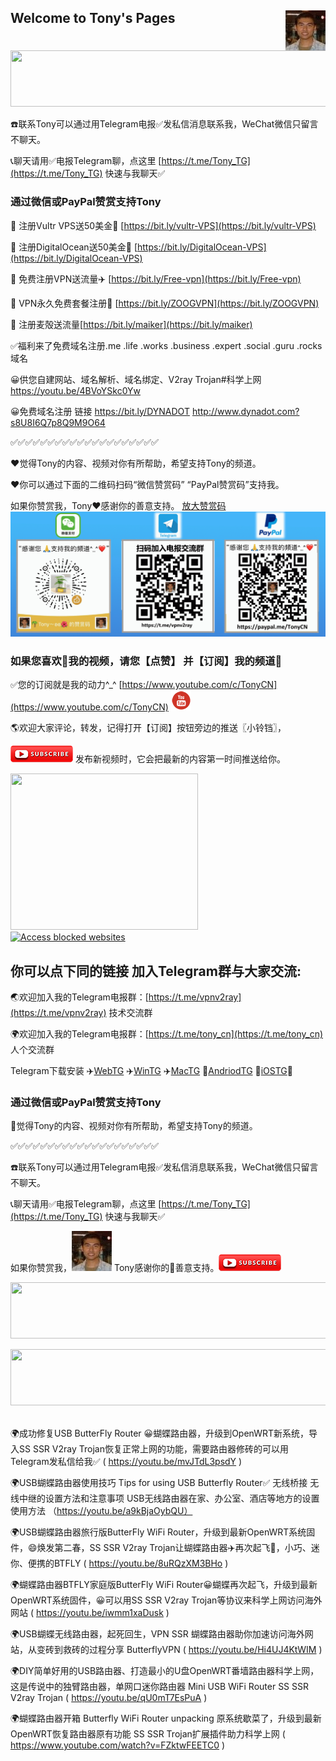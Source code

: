 ## Welcome to Tony's Pages <img align="right" src="./image/Tony.jpeg"/>
<a href="https://www.vultr.com/?ref=7965370" target="_blank"><img src="https://www.vultr.com/media/banners/banner_728x90.png" width="728" height="90"></a>

☎️联系Tony可以通过用Telegram电报✅发私信消息联系我，WeChat微信只留言不聊天。

📞聊天请用✅电报Telegram聊，点这里 [https://t.me/Tony_TG](https://t.me/Tony_TG) 快速与我聊天✅

### 通过微信或PayPal赞赏支持Tony
🚒 注册Vultr VPS送50美金🎁 [https://bit.ly/vultr-VPS](https://bit.ly/vultr-VPS)

🚗 注册DigitalOcean送50美金🎁 [https://bit.ly/DigitalOcean-VPS](https://bit.ly/DigitalOcean-VPS)

🚕 免费注册VPN送流量✈️ [https://bit.ly/Free-vpn](https://bit.ly/Free-vpn)

🚙 VPN永久免费套餐注册🚀 [https://bit.ly/ZOOGVPN](https://bit.ly/ZOOGVPN)

 🌹 注册麦殻送流量[https://bit.ly/maiker](https://bit.ly/maiker)
 
 ✅福利来了免费域名注册.me .life .works .business .expert .social .guru .rocks域名
 
 😀供您自建网站、域名解析、域名绑定、V2ray Trojan#科学上网 https://youtu.be/4BVoYSkc0Yw
 
 😀免费域名注册 链接 https://bit.ly/DYNADOT
      http://www.dynadot.com?s8U8I6Q7p8Q9M9O64

✅✅✅✅✅✅✅✅✅✅✅✅✅✅✅✅✅✅✅✅

❤️觉得Tony的内容、视频对你有所帮助，希望支持Tony的频道。

❤️你可以通过下面的二维码扫码“微信赞赏码” “PayPal赞赏码”支持我。

如果你赞赏我，Tony❤️感谢你的善意️支持。
[放大赞赏码](./image/tony_weixin_paypal_donate.gif)
![赞赏码](./image/tony_weixin_paypal_donate.gif)

### 如果您喜欢🧡我的视频，请您【点赞】 并【订阅】我的频道💙

✅您的订阅就是我的动力^_^ [https://www.youtube.com/c/TonyCN](https://www.youtube.com/c/TonyCN) ![](./image/youtube-32.png)

🌎欢迎大家评论，转发，记得打开【订阅】按钮旁边的推送〖小铃铛〗，

![](./image/youtube-subscribe.png) 发布新视频时，它会把最新的内容第一时间推送给你。

<a href="https://billing.ivacy.com/page/90680/45159cde" target="_top"><img src="https://ivacy.postaffiliatepro.com/accounts/default1/vdegzkxbw/45159cde.png" alt="" title="" width="300" height="250" /></a><img style="border:0" src="http://ivacy.postaffiliatepro.com/scripts/vdegzkxiw?aff=90680&amp;a_bid=45159cde" width="1" height="1" alt="" />&nbsp;&nbsp;&nbsp;&nbsp;&nbsp;<a href="https://zoogvpn.com/sign-up?ref=ttywxu" title="Free Zoog VPN Service"  target="_blank"><img border="0" src="https://zoogvpn.com/images/affiliates/125x125.png" alt="Access blocked websites" width="250" height="250"/></a>

## 你可以点下同的链接 加入Telegram群与大家交流:

🌏欢迎加入我的Telegram电报群：[https://t.me/vpnv2ray](https://t.me/vpnv2ray)  技术交流群

🌍欢迎加入我的Telegram电报群：[https://t.me/tony_cn](https://t.me/tony_cn)  人个交流群

Telegram下载安装 ✈️[WebTG](https://web.telegram.org)  ✈️[WinTG](https://git.io/Telegram.exe)  ✈️[MacTG](https://git.io/Telegram.zip)  🚀[AndriodTG](https://git.io/Telegram.apk)  🚀[iOSTG](https://itunes.apple.com/app/telegram-messenger/id686449807)🚀

### 通过微信或PayPal赞赏支持Tony

💖觉得Tony的内容、视频对你有所帮助，希望支持Tony的频道。

✅✅✅✅✅✅✅✅✅✅✅✅✅✅✅✅✅✅✅✅

☎️联系Tony可以通过用Telegram电报✅发私信消息联系我，WeChat微信只留言不聊天。

📞聊天请用✅电报Telegram聊，点这里 [https://t.me/Tony_TG](https://t.me/Tony_TG) 快速与我聊天✅

如果你赞赏我，![](./image/Tony.jpeg) Tony感谢你的💖善意️支持。![](./image/youtube-subscribe.png)

<a href="https://www.vultr.com/?ref=7965370" target="_blank"><img src="https://www.vultr.com/media/banners/banner_728x90.png" width="728" height="90"></a>

<a href="https://billing.ivacy.com/page/90680/f8a8a7e2" target="_top"><img src="https://ivacy.postaffiliatepro.com/accounts/default1/vdegzkxbw/f8a8a7e2.png" alt="" title="" width="728" height="90" /></a><img style="border:0" src="http://ivacy.postaffiliatepro.com/scripts/vdegzkxiw?aff=90680&amp;a_bid=f8a8a7e2" width="1" height="1" alt="" />

🌍成功修复USB ButterFly Router 😀蝴蝶路由器，升级到OpenWRT新系统，导入SS SSR V2ray Trojan恢复正常上网的功能，需要路由器修砖的可以用Telegram发私信给我✅ ( https://youtu.be/mvJTdL3psdY )

🌍USB蝴蝶路由器使用技巧 Tips for using USB Butterfly Router✅ 无线桥接 无线中继的设置方法和注意事项 USB无线路由器在家、办公室、酒店等地方的设置使用方法 （https://youtu.be/a9kBjaOybQU）

🌍USB蝴蝶路由器旅行版ButterFly WiFi Router，升级到最新OpenWRT系统固件，😄焕发第二春，SS SSR V2ray Trojan让蝴蝶路由器✈️再次起飞🚀，小巧、迷你、便携的BTFLY ( https://youtu.be/8uRQzXM3BHo )

🌍蝴蝶路由器BTFLY家庭版ButterFly WiFi Router😀蝴蝶再次起飞，升级到最新OpenWRT系统固件，😀可以用SS SSR V2ray Trojan等协议来科学上网访问海外网站 ( https://youtu.be/iwmm1xaDusk )

🌍USB蝴蝶无线路由器，起死回生，VPN SSR 蝴蝶路由器助你加速访问海外网站，从变砖到救砖的过程分享 ButterflyVPN ( https://youtu.be/Hi4UJ4KtWIM )

🌍DIY简单好用的USB路由器、打造最小的U盘OpenWRT番墙路由器科学上网，这是传说中的独臂路由器，单网口迷你路由器 Mini USB WiFi Router SS SSR V2ray Trojan ( https://youtu.be/qU0mT7EsPuA )

🌍蝴蝶路由器开箱 Butterfly WiFi Router unpacking 原系统歇菜了，升级到最新OpenWRT恢复路由器原有功能 SS SSR Trojan扩展插件助力科学上网 ( https://www.youtube.com/watch?v=FZktwFEETC0 )


